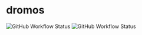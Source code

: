 # dromos
![GitHub Workflow Status](https://img.shields.io/github/workflow/status/sl4b/dromos/Android%20CI?label=Android%20build&style=for-the-badge)
![GitHub Workflow Status](https://img.shields.io/github/workflow/status/sl4b/dromos/iOS%20CI?label=iOS%20build&style=for-the-badge)
